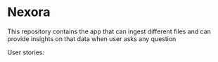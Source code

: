 # Nexora
This repository contains the app that can ingest different files and can provide insights on that data when user asks any question

User stories:

